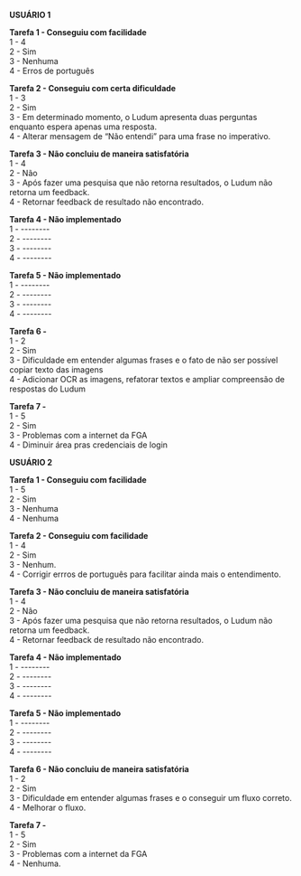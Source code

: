 **USUÁRIO 1**

**Tarefa 1 - Conseguiu com facilidade**  
1 - 4  
2 - Sim  
3 - Nenhuma  
4 - Erros de português  

**Tarefa 2 - Conseguiu com certa dificuldade**  
1 - 3  
2 - Sim  
3 - Em determinado momento, o Ludum apresenta duas perguntas enquanto espera apenas uma resposta.  
4 - Alterar mensagem de “Não entendi” para uma frase no imperativo.  

**Tarefa 3 - Não concluiu de maneira satisfatória**  
1 - 4  
2 - Não  
3 - Após fazer uma pesquisa que não retorna resultados, o Ludum não retorna um feedback.  
4 - Retornar feedback de resultado não encontrado.  

**Tarefa 4 - Não implementado**  
1 - --------  
2 - --------  
3 - --------  
4 - --------  

**Tarefa 5 - Não implementado**  
1 - --------  
2 - --------  
3 - --------  
4 - --------  

**Tarefa 6 -**  
1 - 2  
2 - Sim  
3 - Dificuldade em entender algumas frases e o fato de não ser possível copiar texto das imagens  
4 - Adicionar OCR as imagens, refatorar textos e ampliar compreensão de respostas do Ludum  

**Tarefa 7 -**  
1 - 5  
2 - Sim  
3 - Problemas com a internet da FGA  
4 - Diminuir área pras credenciais de login  

**USUÁRIO 2**  

**Tarefa 1 - Conseguiu com facilidade**  
1 - 5  
2 - Sim  
3 - Nenhuma  
4 - Nenhuma  

**Tarefa 2 - Conseguiu com facilidade**  
1 - 4  
2 - Sim  
3 - Nenhum.  
4 - Corrigir errros de português para facilitar ainda mais o entendimento.  

**Tarefa 3 - Não concluiu de maneira satisfatória**  
1 - 4  
2 - Não  
3 - Após fazer uma pesquisa que não retorna resultados, o Ludum não retorna um feedback.  
4 - Retornar feedback de resultado não encontrado.  

**Tarefa 4 - Não implementado**  
1 - --------  
2 - --------  
3 - --------  
4 - --------  

**Tarefa 5 - Não implementado**  
1 - --------  
2 - --------  
3 - --------  
4 - --------  

**Tarefa 6 - Não concluiu de maneira satisfatória**  
1 - 2  
2 - Sim  
3 - Dificuldade em entender algumas frases e o conseguir um fluxo correto.  
4 - Melhorar o fluxo.  

**Tarefa 7 -**  
1 - 5  
2 - Sim  
3 - Problemas com a internet da FGA  
4 - Nenhuma.  